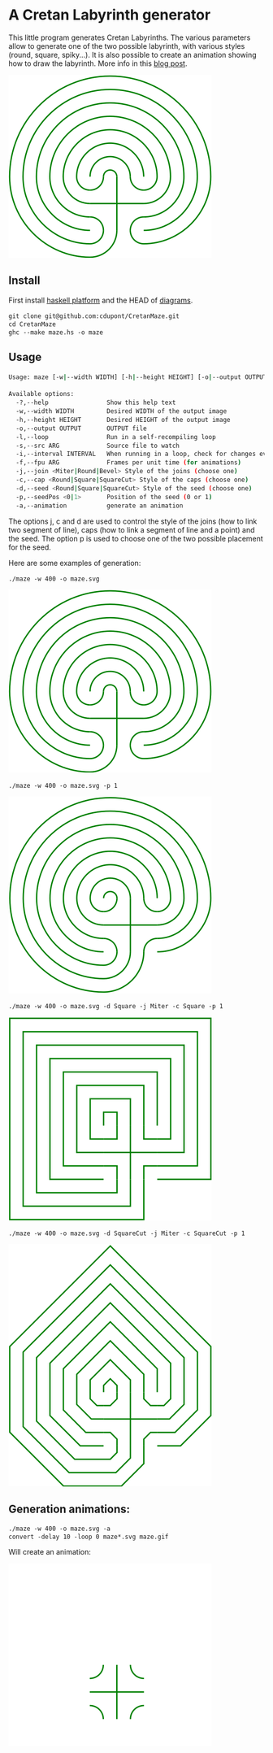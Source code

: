 
# A Cretan Labyrinth generator

This little program generates Cretan Labyrinths. The various parameters allow to generate one of the two possible labyrinth, with various styles (round, square, spiky...). It is also possible to create an animation showing how to draw the labyrinth.
More info in this [blog post](http://www.corentindupont.info/blog/posts/2014-02-17-Cretan-Maze.html).

![Round style](/doc/maze-round.png "Round style")

## Install

First install [haskell platform](http://www.haskell.org/platform/) and the HEAD of [diagrams](https://github.com/diagrams).

    git clone git@github.com:cdupont/CretanMaze.git
    cd CretanMaze
    ghc --make maze.hs -o maze

## Usage

````sh
Usage: maze [-w|--width WIDTH] [-h|--height HEIGHT] [-o|--output OUTPUT] [-l|--loop] [-s|--src ARG] [-i|--interval INTERVAL] [-f|--fpu ARG] [-j|--join <Miter|Round|Bevel>] [-c|--cap <Round|Square|SquareCut>] [-d|--seed <Round|Square|SquareCut>] [-p|--seedPos <0|1>] [-a|--animation]

Available options:
  -?,--help                Show this help text
  -w,--width WIDTH         Desired WIDTH of the output image
  -h,--height HEIGHT       Desired HEIGHT of the output image
  -o,--output OUTPUT       OUTPUT file
  -l,--loop                Run in a self-recompiling loop
  -s,--src ARG             Source file to watch
  -i,--interval INTERVAL   When running in a loop, check for changes every INTERVAL seconds.
  -f,--fpu ARG             Frames per unit time (for animations)
  -j,--join <Miter|Round|Bevel> Style of the joins (choose one)
  -c,--cap <Round|Square|SquareCut> Style of the caps (choose one)
  -d,--seed <Round|Square|SquareCut> Style of the seed (choose one)
  -p,--seedPos <0|1>       Position of the seed (0 or 1)
  -a,--animation           generate an animation
````

The options j, c and d are used to control the style of the joins (how to link two segment of line), caps (how to link a segment of line and a point) and the seed.
The option p is used to choose one of the two possible placement for the seed.

Here are some examples of generation:

    ./maze -w 400 -o maze.svg

![Round style](/doc/maze-round.png "Round style")

    ./maze -w 400 -o maze.svg -p 1

![Round style 2](/doc/maze-round-1.png "Round style, different seed")

    ./maze -w 400 -o maze.svg -d Square -j Miter -c Square -p 1

![Square style](/doc/maze-square.png "Square style")

    ./maze -w 400 -o maze.svg -d SquareCut -j Miter -c SquareCut -p 1

![Spiky](/doc/maze-spiky.png "Spiky")



## Generation animations:

    ./maze -w 400 -o maze.svg -a
    convert -delay 10 -loop 0 maze*.svg maze.gif

Will create an animation:


![Drawing the maze](/doc/maze-anim.gif "Drawing the maze")




